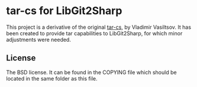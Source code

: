 # tar-cs for LibGit2Sharp

This project is a derivative of the original [tar-cs](http://code.google.com/p/tar-cs/), by Vladimir Vasiltsov.
It has been created to provide tar capabilities to LibGit2Sharp, for which minor adjustments were needed.

## License

The BSD license.
It can be found in the COPYING file which should be located in the same folder as this file.